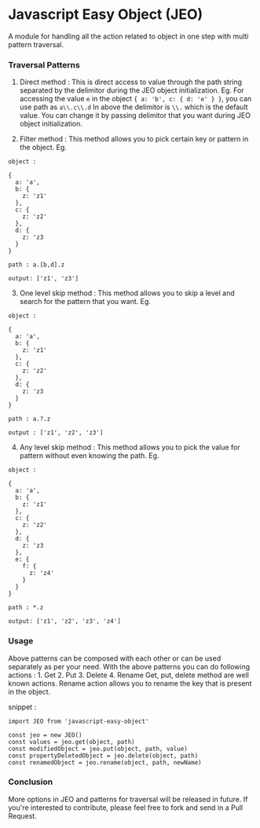 # Javascript Easy Object (JEO)
A module for handling all the action related to object in one step with multi pattern traversal.

### Traversal Patterns
1. Direct method : 
This is direct access to value through the path string separated by the delimitor during the JEO object initialization.
Eg. For accessing the value `e` in the object `{ a: 'b', c: { d: 'e' } }`, you can use path as `a\\.c\\.d`
In above the delimitor is `\\.` which is the default value. You can change it by passing delimitor that you want during JEO object initialization.

2. Filter method : 
This method allows you to pick certain key or pattern in the object.
Eg.
```
object :

{
  a: 'a',
  b: {
    z: 'z1'
  },
  c: {
    z: 'z2'
  },
  d: {
    z: 'z3
  }
}

path : a.[b,d].z

output: ['z1', 'z3']

```

3. One level skip method : 
This method allows you to skip a level and search for the pattern that you want.
Eg.
```
object :

{
  a: 'a',
  b: {
    z: 'z1'
  },
  c: {
    z: 'z2'
  },
  d: {
    z: 'z3
  }
}

path : a.?.z

output : ['z1', 'z2', 'z3']

```
4. Any level skip method : 
This method allows you to pick the value for pattern without even knowing the path.
Eg.
```
object :

{
  a: 'a',
  b: {
    z: 'z1'
  },
  c: {
    z: 'z2'
  },
  d: {
    z: 'z3
  },
  e: {
    f: {
      z: 'z4'
    }
  }
}

path : *.z

output: ['z1', 'z2', 'z3', 'z4']

```
### Usage
Above patterns can be composed with each other or can be used separately as per your need. With the above patterns you can do following actions :
     1. Get
     2. Put
     3. Delete
     4. Rename
Get, put, delete method are well known actions. Rename action allows you to rename the key that is present in the object.

snippet :
```
import JEO from 'javascript-easy-object'

const jeo = new JEO()
const values = jeo.get(object, path)
const modifiedObject = jeo.put(object, path, value)
const propertyDeletedObject = jeo.delete(object, path)
const renamedObject = jeo.rename(object, path, newName) 
```

### Conclusion
More options in JEO and patterns for traversal will be released in future. If you're interested to contribute, please feel free to fork and send in a Pull Request.

